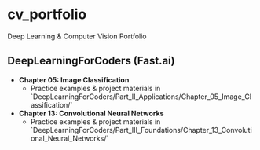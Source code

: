 # cv_portfolio
Deep Learning & Computer Vision Portfolio

## DeepLearningForCoders (Fast.ai)

- **Chapter 05: Image Classification**  
  - Practice examples & project materials in \`DeepLearningForCoders/Part_II_Applications/Chapter_05_Image_Classification/\`
- **Chapter 13: Convolutional Neural Networks**  
  - Practice examples & project materials in \`DeepLearningForCoders/Part_III_Foundations/Chapter_13_Convolutional_Neural_Networks/\`



